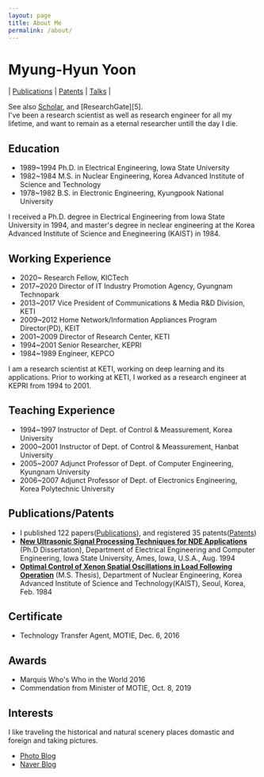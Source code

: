 ```yaml
---
layout: page
title: About Me
permalink: /about/
---
```


# Myung-Hyun Yoon
| [Publications][1] 
| [Patents][2] 
| [Talks][3] |

See also [Scholar][4], and [ResearchGate][5].<br> 
I've been a research scientist as well as research engineer for all my lifetime, and want to remain as a eternal researcher untill the day I die.

## Education
* 1989~1994 Ph.D. in Electrical Engineering, Iowa State University 
* 1982~1984 M.S. in Nuclear Engineering, Korea Advanced Institute of Science and Technology
* 1978~1982 B.S. in Electronic Engineering, Kyungpook National University

I received a Ph.D. degree in Electrical Engineering from Iowa State University in 1994, and master's degree in neclear engineering 
at the Korea Advanced Institute of Science and Enegineering (KAIST) in 1984.

## Working Experience
* 2020~     Research Fellow, KICTech
* 2017~2020 Director of IT Industry Promotion Agency, Gyungnam Technopark
* 2013~2017 Vice President of Communications & Media R&D Division, KETI
* 2009~2012 Home Network/Information Appliances Program Director(PD), KEIT
* 2001~2009 Director of Research Center, KETI
* 1994~2001 Senior Researcher, KEPRI
* 1984~1989 Engineer, KEPCO

I am a research scientist at KETI, working on deep learning and its applications. 
Prior to working at KETI, I worked as a research engineer at KEPRI from 1994 to 2001.

## Teaching Experience
* 1994~1997 Instructor of Dept. of Control & Meassurement, Korea University
* 2000~2001 Instructor of Dept. of Control & Meassurement, Hanbat University
* 2005~2007 Adjunct Professor of Dept. of Computer Engineering, Kyungnam University
* 2006~2007 Adjunct Professor of Dept. of Electronics Engineering, Korea Polytechnic University

## Publications/Patents
* I published 122 papers([Publications][2]), and registered 35 patents([Patents][3])
* [<b>New Ultrasonic Signal Processing Techniques for NDE Applications</b>][phd] (Ph.D Dissertation), 
Department of Electrical Engineering and Computer Engineering, Iowa State University, Ames, Iowa, U.S.A., Aug. 1994
* [<b>Optimal Control of Xenon Spatial Oscillations in Load Following Operation</b>][ms] (M.S. Thesis), 
Department of Nuclear Engineering, Korea Advanced Institute of Science and Technology(KAIST), Seoul, Korea, Feb. 1984

## Certificate
* Technology Transfer Agent, MOTIE, Dec. 6, 2016

## Awards
* Marquis Who's Who in the World 2016
* Commendation from Minister of MOTIE, Oct. 8, 2019

## Interests
I like traveling the historical and natural scenery places domastic and foreign and taking pictures. 
* [Photo Blog](http://myoon.tistory.com)
* [Naver Blog](http://blog.naver.com/mhyoon4)

[1]: /publications/
[2]: /patents/
[3]: /Talks/
[3]: https://scholar.google.com/citations?user=DK7SHI8AAAAJ&hl=ko
[4]: https://www.researchgate.net/profile/Myung_Hyun_Yoon
[phd]: https://lib.dr.iastate.edu/rtd/10527/
[ms]: https://library.kaist.ac.kr/search/ctlgSearch/thesis/view.do?bibctrlno=64339&se=t0&ty=B&_csrf=34505a49-911c-47d0-a0f0-c9e3a957ab5e

